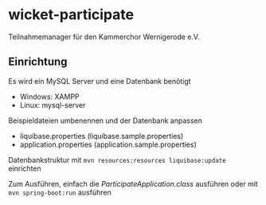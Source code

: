 # wicket-participate
Teilnahmemanager für den Kammerchor Wernigerode e.V.

## Einrichtung
Es wird ein MySQL Server und eine Datenbank benötigt

* Windows: XAMPP
* Linux: mysql-server

Beispieldateien umbenennen und der Datenbank anpassen

* liquibase.properties (liquibase.sample.properties)
* application.properties (application.sample.properties)

Datenbankstruktur mit ```mvn resources:resources liquibase:update``` einrichten

Zum Ausführen, einfach die _ParticipateApplication.class_ ausführen oder mit ```mvn spring-boot:run``` ausführen 